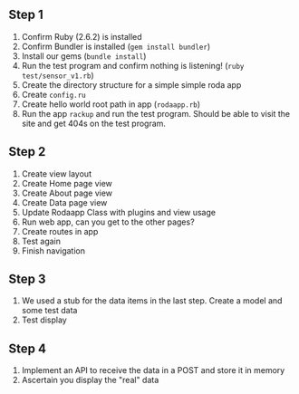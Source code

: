 ## Step 1

1. Confirm Ruby (2.6.2) is installed
1. Confirm Bundler is installed (`gem install bundler`)
1. Install our gems (`bundle install`)
1. Run the test program and confirm nothing is listening! (`ruby
   test/sensor_v1.rb`)
1. Create the directory structure for a simple simple roda app
1. Create `config.ru`
1. Create hello world root path in app (`rodaapp.rb`)
1. Run the app `rackup` and run the test program. Should be able to visit the
   site and get 404s on the test program.


## Step 2

1. Create view layout
1. Create Home page view
1. Create About page view
1. Create Data page view
1. Update Rodaapp Class with plugins and view usage
1. Run web app, can you get to the other pages?
1. Create routes in app
1. Test again
1. Finish navigation

## Step 3

1. We used a stub for the data items in the last step. Create a model and some test data
1. Test display

## Step 4

1. Implement an API to receive the data in a POST and store it in memory
1. Ascertain you display the "real" data

